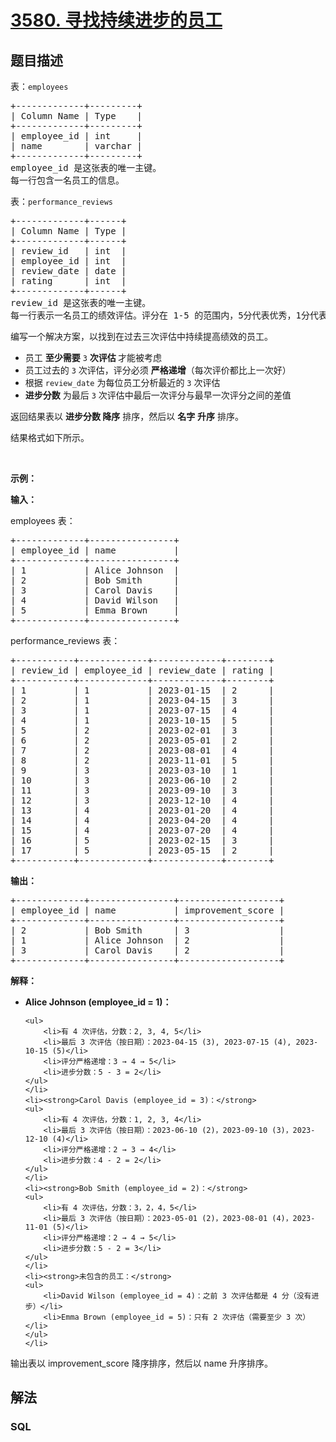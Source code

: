 # [3580. 寻找持续进步的员工](https://leetcode.cn/problems/find-consistently-improving-employees)

## 题目描述

<!-- 这里写题目描述 -->

<p>表：<code>employees</code></p>

<pre>
+-------------+---------+
| Column Name | Type    |
+-------------+---------+
| employee_id | int     |
| name        | varchar |
+-------------+---------+
employee_id 是这张表的唯一主键。
每一行包含一名员工的信息。
</pre>

<p>表：<code>performance_reviews</code></p>

<pre>
+-------------+------+
| Column Name | Type |
+-------------+------+
| review_id   | int  |
| employee_id | int  |
| review_date | date |
| rating      | int  |
+-------------+------+
review_id 是这张表的唯一主键。
每一行表示一名员工的绩效评估。评分在 1-5 的范围内，5分代表优秀，1分代表较差。
</pre>

<p>编写一个解决方案，以找到在过去三次评估中持续提高绩效的员工。</p>

<ul>
	<li>员工 <strong>至少需要</strong> <code>3</code>&nbsp;<strong>次评估&nbsp;</strong>才能被考虑</li>
	<li>员工过去的&nbsp;<code>3</code> 次评估，评分必须&nbsp;<strong>严格递增</strong>（每次评价都比上一次好）</li>
	<li>根据 <code>review_date</code> 为每位员工分析最近的 <code>3</code> 次评估</li>
	<li><strong>进步分数</strong> 为最后 <code>3</code> 次评估中最后一次评分与最早一次评分之间的差值</li>
</ul>

<p>返回结果表以<em>&nbsp;</em><strong>进步分数 降序</strong>&nbsp;排序，然后以&nbsp;<strong>名字</strong>&nbsp;<strong>升序</strong>&nbsp;排序。</p>

<p>结果格式如下所示。</p>

<p>&nbsp;</p>

<p><strong class="example">示例：</strong></p>

<div class="example-block">
<p><strong>输入：</strong></p>

<p>employees 表：</p>

<pre class="example-io">
+-------------+----------------+
| employee_id | name           |
+-------------+----------------+
| 1           | Alice Johnson  |
| 2           | Bob Smith      |
| 3           | Carol Davis    |
| 4           | David Wilson   |
| 5           | Emma Brown     |
+-------------+----------------+
</pre>

<p>performance_reviews 表：</p>

<pre class="example-io">
+-----------+-------------+-------------+--------+
| review_id | employee_id | review_date | rating |
+-----------+-------------+-------------+--------+
| 1         | 1           | 2023-01-15  | 2      |
| 2         | 1           | 2023-04-15  | 3      |
| 3         | 1           | 2023-07-15  | 4      |
| 4         | 1           | 2023-10-15  | 5      |
| 5         | 2           | 2023-02-01  | 3      |
| 6         | 2           | 2023-05-01  | 2      |
| 7         | 2           | 2023-08-01  | 4      |
| 8         | 2           | 2023-11-01  | 5      |
| 9         | 3           | 2023-03-10  | 1      |
| 10        | 3           | 2023-06-10  | 2      |
| 11        | 3           | 2023-09-10  | 3      |
| 12        | 3           | 2023-12-10  | 4      |
| 13        | 4           | 2023-01-20  | 4      |
| 14        | 4           | 2023-04-20  | 4      |
| 15        | 4           | 2023-07-20  | 4      |
| 16        | 5           | 2023-02-15  | 3      |
| 17        | 5           | 2023-05-15  | 2      |
+-----------+-------------+-------------+--------+
</pre>

<p><strong>输出：</strong></p>

<pre class="example-io">
+-------------+----------------+-------------------+
| employee_id | name           | improvement_score |
+-------------+----------------+-------------------+
| 2           | Bob Smith      | 3                 |
| 1           | Alice Johnson  | 2                 |
| 3           | Carol Davis    | 2                 |
+-------------+----------------+-------------------+
</pre>

<p><strong>解释：</strong></p>

<ul>
	<li><strong>Alice Johnson (employee_id = 1)：</strong>

	<ul>
		<li>有 4 次评估，分数：2, 3, 4, 5</li>
		<li>最后 3 次评估（按日期）：2023-04-15 (3), 2023-07-15 (4), 2023-10-15 (5)</li>
		<li>评分严格递增：3 → 4 → 5</li>
		<li>进步分数：5 - 3 = 2</li>
	</ul>
	</li>
	<li><strong>Carol Davis (employee_id = 3)：</strong>
	<ul>
		<li>有 4 次评估，分数：1, 2, 3, 4</li>
		<li>最后 3 次评估（按日期）：2023-06-10 (2)，2023-09-10 (3)，2023-12-10 (4)</li>
		<li>评分严格递增：2 → 3 → 4</li>
		<li>进步分数：4 - 2 = 2</li>
	</ul>
	</li>
	<li><strong>Bob Smith (employee_id = 2)：</strong>
	<ul>
		<li>有 4 次评估，分数：3，2，4，5</li>
		<li>最后 3 次评估（按日期）：2023-05-01 (2)，2023-08-01 (4)，2023-11-01 (5)</li>
		<li>评分严格递增：2 → 4 → 5</li>
		<li>进步分数：5 - 2 = 3</li>
	</ul>
	</li>
	<li><strong>未包含的员工：</strong>
	<ul>
		<li>David Wilson (employee_id = 4)：之前 3 次评估都是 4 分（没有进步）</li>
		<li>Emma Brown (employee_id = 5)：只有 2 次评估（需要至少 3 次）</li>
	</ul>
	</li>
</ul>

<p>输出表以 improvement_score 降序排序，然后以 name 升序排序。</p>
</div>


## 解法

<!-- 这里可写通用的实现逻辑 -->

<!-- tabs:start -->

### **SQL**

<!-- 这里可写当前语言的特殊实现逻辑 -->

```sql

```

<!-- tabs:end -->
